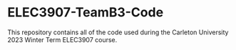 # ELEC3907-TeamB3-Code

This repository contains all of the code used during the Carleton University 2023 Winter Term ELEC3907 course. 

